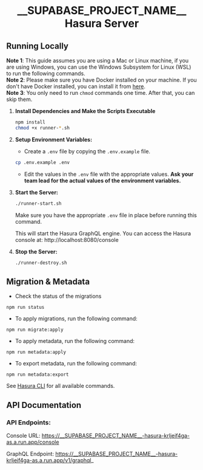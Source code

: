 <h1 align='center'>__SUPABASE_PROJECT_NAME__ Hasura Server</h1>

## Running Locally

**Note 1**: This guide assumes you are using a Mac or Linux machine, if you are using Windows, you can use the Windows Subsystem for Linux (WSL) to run the following commands.  
**Note 2**: Please make sure you have Docker installed on your machine. If you don't have Docker installed, you can install it from [here](https://docs.docker.com/get-docker/).  
**Note 3**: You only need to run `chmod` commands one time. After that, you can skip them.

1. **Install Dependencies and Make the Scripts Executable**

   ```bash
   npm install
   chmod +x runner-*.sh
   ```

2. **Setup Environment Variables:**

   - Create a `.env` file by copying the `.env.example` file.

   ```bash
   cp .env.example .env
   ```

   - Edit the values in the `.env` file with the appropriate values. **Ask your team lead for the actual values of the environment variables.**

3. **Start the Server:**

   ```bash
   ./runner-start.sh
   ```

   Make sure you have the appropriate `.env` file in place before running this command.

   This will start the Hasura GraphQL engine. You can access the Hasura console at: http://localhost:8080/console

4. **Stop the Server:**

   ```bash
   ./runner-destroy.sh
   ```

## Migration & Metadata

- Check the status of the migrations

```
npm run status
```

- To apply migrations, run the following command:

```
npm run migrate:apply
```

- To apply metadata, run the following command:

```
npm run metadata:apply
```

- To export metadata, run the following command:

```
npm run metadata:export
```

See [Hasura CLI](https://hasura.io/docs/latest/hasura-cli/commands/index/) for all available commands.

## API Documentation

### API Endpoints:

Console URL: https://__SUPABASE_PROJECT_NAME__-hasura-krljeif4ga-as.a.run.app/console

GraphQL Endpoint: https://__SUPABASE_PROJECT_NAME__-hasura-krljeif4ga-as.a.run.app/v1/graphql_
